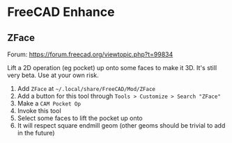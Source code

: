 # FreeCAD Enhance

## ZFace

Forum: https://forum.freecad.org/viewtopic.php?t=99834

Lift a 2D operation (eg pocket) up onto some faces to make it 3D. It's still very beta. Use at your own risk.

1. Add `ZFace` at `~/.local/share/FreeCAD/Mod/ZFace`
2. Add a button for this tool through `Tools > Customize > Search "ZFace"`
3. Make a `CAM Pocket Op`
4. Invoke this tool
5. Select some faces to lift the pocket up onto
6. It will respect square endmill geom (other geoms should be trivial to add in the future)
